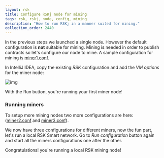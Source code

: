 ```yaml
---
layout: rsk
title: Configure RSKj node for mining
tags: rsk, rskj, node, config, mining
description: "How to run RSKj in a manner suited for mining."
collection_order: 2440
---
```


In the previous steps we launched a single node. However the default configuration is **not** suitable for mining. Mining is needed in order to publish contracts so let's configure our node to mine.
A sample configuration for mining is [miner1.conf](/assets/files/mining-config/miner1.conf).

In IntelliJ IDEA, copy the existing *RSK* configuration and add the *VM options* for the miner node:

![img](/assets/img/rsk/howToInstallAndRun/Miner1Conf.png)

With the Run button, you're running your first miner node!

### Running miners

To setup more mining nodes two more configurations are here: ([miner2.conf](/assets/files/mining-config/miner2.conf) and [miner3.conf](/assets/files/mining-config/miner3.conf)).

We now have three configurations for different miners, now the fun part, let's run a local RSK Smart network.
Go to *Run configuration* button again and start all the miners configurations one after the other.

Congratulations! you're running a local RSK mining node!
